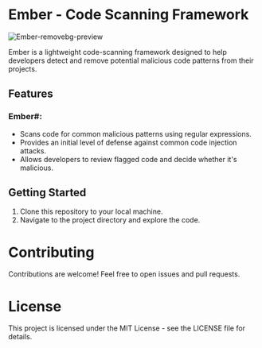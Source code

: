 # Ember - Code Scanning Framework

![Ember-removebg-preview](https://github.com/JuniperGamer/Ember/assets/122415988/edb6bb7b-2926-4c6d-94cd-781b352db644) 

Ember is a lightweight code-scanning framework designed to help developers detect and remove potential malicious code patterns from their projects.

## Features

### Ember#:
- Scans code for common malicious patterns using regular expressions.
- Provides an initial level of defense against common code injection attacks.
- Allows developers to review flagged code and decide whether it's malicious.

## Getting Started

1. Clone this repository to your local machine.
2. Navigate to the project directory and explore the code.

# Contributing
Contributions are welcome! Feel free to open issues and pull requests.

# License
This project is licensed under the MIT License - see the LICENSE file for details.
